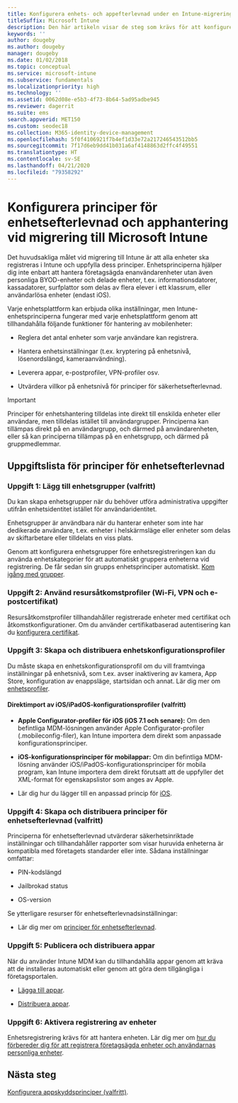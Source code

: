 ```yaml
---
title: Konfigurera enhets- och appefterlevnad under en Intune-migrering
titleSuffix: Microsoft Intune
description: Den här artikeln visar de steg som krävs för att konfigurera principer för enhetsefterlevnad och apphantering under en Microsoft Intune-migrering.
keywords: ''
author: dougeby
ms.author: dougeby
manager: dougeby
ms.date: 01/02/2018
ms.topic: conceptual
ms.service: microsoft-intune
ms.subservice: fundamentals
ms.localizationpriority: high
ms.technology: ''
ms.assetid: 0062d08e-e5b3-4f73-8b64-5ad95adbe945
ms.reviewer: dagerrit
ms.suite: ems
search.appverid: MET150
ms.custom: seodec18
ms.collection: M365-identity-device-management
ms.openlocfilehash: 5f0f4106921f7b4ef1d33e72a217246543512bb5
ms.sourcegitcommit: 7f17d6eb9dd41b031a6af4148863d2ffc4f49551
ms.translationtype: HT
ms.contentlocale: sv-SE
ms.lasthandoff: 04/21/2020
ms.locfileid: "79358292"
---
```

# <a name="configure-device-compliance-and-app-management-policies-when-migrating-to-microsoft-intune"></a>Konfigurera principer för enhetsefterlevnad och apphantering vid migrering till Microsoft Intune

Det huvudsakliga målet vid migrering till Intune är att alla enheter ska registreras i Intune och uppfylla dess principer. Enhetsprinciperna hjälper dig inte enbart att hantera företagsägda enanvändarenheter utan även personliga BYOD-enheter och delade enheter, t.ex. informationsdatorer, kassadatorer, surfplattor som delas av flera elever i ett klassrum, eller användarlösa enheter (endast iOS).

Varje enhetsplattform kan erbjuda olika inställningar, men Intune-enhetsprinciperna fungerar med varje enhetsplattform genom att tillhandahålla följande funktioner för hantering av mobilenheter:

- Reglera det antal enheter som varje användare kan registrera.

- Hantera enhetsinställningar (t.ex. kryptering på enhetsnivå, lösenordslängd, kameraanvändning).

- Leverera appar, e-postprofiler, VPN-profiler osv.

- Utvärdera villkor på enhetsnivå för principer för säkerhetsefterlevnad.

> [!IMPORTANT]
> Principer för enhetshantering tilldelas inte direkt till enskilda enheter eller användare, men tilldelas istället till användargrupper. Principerna kan tillämpas direkt på en användargrupp, och därmed på användarenheten, eller så kan principerna tillämpas på en enhetsgrupp, och därmed på gruppmedlemmar.

## <a name="task-list-for-device-compliance-policies"></a>Uppgiftslista för principer för enhetsefterlevnad

### <a name="task-1-add-device-groups-optional"></a>Uppgift 1: Lägg till enhetsgrupper (valfritt)

Du kan skapa enhetsgrupper när du behöver utföra administrativa uppgifter utifrån enhetsidentitet istället för användaridentitet.

Enhetsgrupper är användbara när du hanterar enheter som inte har dedikerade användare, t.ex. enheter i helskärmsläge eller enheter som delas av skiftarbetare eller tilldelats en viss plats.

Genom att konfigurera enhetsgrupper före enhetsregistreringen kan du använda enhetskategorier för att automatiskt gruppera enheterna vid registrering. De får sedan sin grupps enhetsprinciper automatiskt. [Kom igång med grupper](groups-get-started.md).

### <a name="task-2-use-resource-access-profiles-wi-fi-vpn-and-email-certificates"></a>Uppgift 2: Använd resursåtkomstprofiler (Wi-Fi, VPN och e-postcertifikat)

Resursåtkomstprofiler tillhandahåller registrerade enheter med certifikat och åtkomstkonfigurationer. Om du använder certifikatbaserad autentisering kan du [konfigurera certifikat](../protect/certificates-configure.md).

### <a name="task-3-create-and-deploy-device-configuration-profiles"></a>Uppgift 3: Skapa och distribuera enhetskonfigurationsprofiler

Du måste skapa en enhetskonfigurationsprofil om du vill framtvinga inställningar på enhetsnivå, som t.ex. avser inaktivering av kamera, App Store, konfiguration av enappsläge, startsidan och annat. Lär dig mer om [enhetsprofiler](../configuration/device-profiles.md).

#### <a name="directly-import-iosipados-configuration-profiles-optional"></a>Direktimport av iOS/iPadOS-konfigurationsprofiler (valfritt)

- **Apple Configurator-profiler för iOS (iOS 7.1 och senare):** Om den befintliga MDM-lösningen använder Apple Configurator-profiler (.mobileconfig-filer), kan Intune importera dem direkt som anpassade konfigurationsprinciper.

- **iOS-konfigurationsprinciper för mobilappar:** Om din befintliga MDM-lösning använder iOS/iPadOS-konfigurationsprinciper för mobila program, kan Intune importera dem direkt förutsatt att de uppfyller det XML-format för egenskapslistor som anges av Apple.

- Lär dig hur du lägger till en anpassad princip för [iOS](../configuration/custom-settings-ios.md).

### <a name="task-4-create-and-deploy-device-compliance-policies-optional"></a>Uppgift 4: Skapa och distribuera principer för enhetsefterlevnad (valfritt)

Principerna för enhetsefterlevnad utvärderar säkerhetsinriktade inställningar och tillhandahåller rapporter som visar huruvida enheterna är kompatibla med företagets standarder eller inte. Sådana inställningar omfattar:

- PIN-kodslängd

- Jailbrokad status

- OS-version

Se ytterligare resurser för enhetsefterlevnadsinställningar:

- Lär dig mer om [principer för enhetsefterlevnad](../protect/device-compliance-get-started.md).

### <a name="task-5-publish-and-deploy-apps"></a>Uppgift 5: Publicera och distribuera appar

När du använder Intune MDM kan du tillhandahålla appar genom att kräva att de installeras automatiskt eller genom att göra dem tillgängliga i företagsportalen.

- [Lägga till appar](../apps/apps-add.md).

- [Distribuera appar](../apps/apps-deploy.md).

### <a name="task-6-enable-device-enrollment"></a>Uppgift 6: Aktivera registrering av enheter

Enhetsregistrering krävs för att hantera enheten. Lär dig mer om [hur du förbereder dig för att registrera företagsägda enheter och användarnas personliga enheter](../enrollment/device-enrollment.md).

## <a name="next-steps"></a>Nästa steg

[Konfigurera appskyddsprinciper (valfritt)](../apps/app-protection-policies.md).
